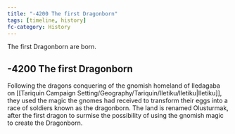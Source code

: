 ```yaml
---
title: "-4200 The first Dragonborn"
tags: [timeline, history]
fc-category: History
---
```

<span class='ob-timelines'
	data-date='-4200-00-00-00'
	data-title='The first Dragonborn'
	data-class='orange'>The first Dragonborn are born.</span>
## -4200 The first Dragonborn
Following the dragons conquering of the gnomish homeland of Iledagaba on [[Tariquin Campaign Setting/Geography/Tariquin/Iletiku/Iletiku|Iletiku]], they used the magic the gnomes had received to transform their eggs into a race of soldiers known as the dragonborn.
The land is renamed Olusturmak, after the first dragon to surmise the possibility of using the gnomish magic to create the Dragonborn.
